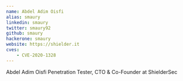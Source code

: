 ```yaml
---
name: Abdel Adim Oisfi
alias: smaury
linkedin: smaury
twitter: smaury92
github: smaury
hackerone: smaury
website: https://shielder.it
cves:
    - CVE-2020-1328
---
```

Abdel Adim Oisfi Penetration Tester, CTO & Co-Founder at ShielderSec